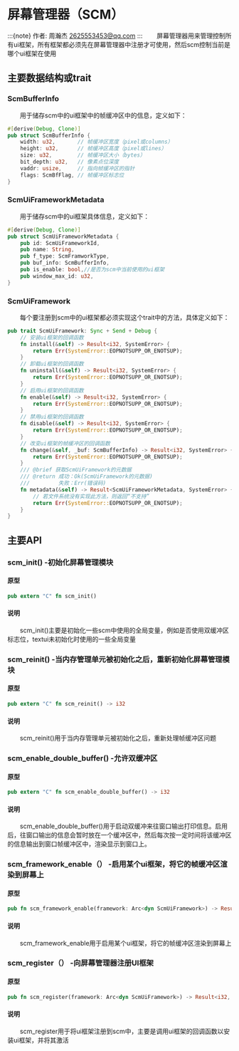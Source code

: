 # 屏幕管理器（SCM）

:::{note}
作者: 周瀚杰 <2625553453@qq.com>
:::
&emsp;&emsp;屏幕管理器用来管理控制所有ui框架，所有框架都必须先在屏幕管理器中注册才可使用，然后scm控制当前是哪个ui框架在使用
## 主要数据结构或trait
### ScmBufferInfo
&emsp;&emsp;用于储存scm中的ui框架中的帧缓冲区中的信息，定义如下：
```rust
#[derive(Debug, Clone)]
pub struct ScmBufferInfo {
    width: u32,       // 帧缓冲区宽度（pixel或columns）
    height: u32,      // 帧缓冲区高度（pixel或lines）
    size: u32,        // 帧缓冲区大小（bytes）
    bit_depth: u32,   // 像素点位深度
    vaddr: usize,     // 指向帧缓冲区的指针
    flags: ScmBfFlag, // 帧缓冲区标志位
}
```
### ScmUiFrameworkMetadata
&emsp;&emsp;用于储存scm中的ui框架具体信息，定义如下：
```rust
#[derive(Debug, Clone)]
pub struct ScmUiFrameworkMetadata {
    pub id: ScmUiFrameworkId,
    pub name: String,
    pub f_type: ScmFramworkType,
    pub buf_info: ScmBufferInfo,
    pub is_enable: bool,//是否为scm中当前使用的ui框架
    pub window_max_id: u32,
}
```
### ScmUiFramework
&emsp;&emsp;每个要注册到scm中的ui框架都必须实现这个trait中的方法，具体定义如下：
```rust
pub trait ScmUiFramework: Sync + Send + Debug {
    // 安装ui框架的回调函数
    fn install(&self) -> Result<i32, SystemError> {
        return Err(SystemError::EOPNOTSUPP_OR_ENOTSUP);
    }
    // 卸载ui框架的回调函数
    fn uninstall(&self) -> Result<i32, SystemError> {
        return Err(SystemError::EOPNOTSUPP_OR_ENOTSUP);
    }
    // 启用ui框架的回调函数
    fn enable(&self) -> Result<i32, SystemError> {
        return Err(SystemError::EOPNOTSUPP_OR_ENOTSUP);
    }
    // 禁用ui框架的回调函数
    fn disable(&self) -> Result<i32, SystemError> {
        return Err(SystemError::EOPNOTSUPP_OR_ENOTSUP);
    }
    // 改变ui框架的帧缓冲区的回调函数
    fn change(&self, _buf: ScmBufferInfo) -> Result<i32, SystemError> {
        return Err(SystemError::EOPNOTSUPP_OR_ENOTSUP);
    }
    /// @brief 获取ScmUiFramework的元数据
    /// @return 成功：Ok(ScmUiFramework的元数据)
    ///         失败：Err(错误码)
    fn metadata(&self) -> Result<ScmUiFrameworkMetadata, SystemError> {
        // 若文件系统没有实现此方法，则返回“不支持”
        return Err(SystemError::EOPNOTSUPP_OR_ENOTSUP);
    }
}
```
## 主要API
### scm_init() -初始化屏幕管理模块
#### 原型
```rust
pub extern "C" fn scm_init()
```
#### 说明
&emsp;&emsp;scm_init()主要是初始化一些scm中使用的全局变量，例如是否使用双缓冲区标志位，textui未初始化时使用的一些全局变量

### scm_reinit() -当内存管理单元被初始化之后，重新初始化屏幕管理模块
#### 原型
```rust
pub extern "C" fn scm_reinit() -> i32
```
#### 说明
&emsp;&emsp;scm_reinit()用于当内存管理单元被初始化之后，重新处理帧缓冲区问题

### scm_enable_double_buffer() -允许双缓冲区
#### 原型
```rust
pub extern "C" fn scm_enable_double_buffer() -> i32
```
#### 说明
&emsp;&emsp;scm_enable_double_buffer()用于启动双缓冲来往窗口输出打印信息。启用后，往窗口输出的信息会暂时放在一个缓冲区中，然后每次按一定时间将该缓冲区的信息输出到窗口帧缓冲区中，渲染显示到窗口上。

### scm_framework_enable（） -启用某个ui框架，将它的帧缓冲区渲染到屏幕上
#### 原型
```rust
pub fn scm_framework_enable(framework: Arc<dyn ScmUiFramework>) -> Result<i32, SystemError>
```
#### 说明
&emsp;&emsp;scm_framework_enable用于启用某个ui框架，将它的帧缓冲区渲染到屏幕上


### scm_register（） -向屏幕管理器注册UI框架
#### 原型
```rust
pub fn scm_register(framework: Arc<dyn ScmUiFramework>) -> Result<i32, SystemError> 
```
#### 说明
&emsp;&emsp;scm_register用于将ui框架注册到scm中，主要是调用ui框架的回调函数以安装ui框架，并将其激活